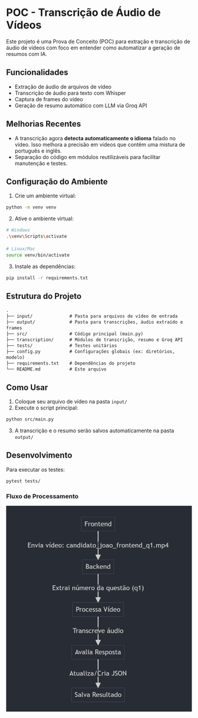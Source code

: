 # POC - Transcrição de Áudio de Vídeos

Este projeto é uma Prova de Conceito (POC) para extração e transcrição de áudio de vídeos com foco em entender como automatizar a geração de resumos com IA.

## Funcionalidades

- Extração de áudio de arquivos de vídeo
- Transcrição de áudio para texto com Whisper
- Captura de frames do vídeo
- Geração de resumo automático com LLM via Groq API

## Melhorias Recentes

- A transcrição agora **detecta automaticamente o idioma** falado no vídeo. Isso melhora a precisão em vídeos que contêm uma mistura de português e inglês.
- Separação do código em módulos reutilizáveis para facilitar manutenção e testes.

## Configuração do Ambiente

1. Crie um ambiente virtual:
```bash
python -m venv venv
```

2. Ative o ambiente virtual:
```bash
# Windows
.\venv\Scripts\activate

# Linux/Mac
source venv/bin/activate
```

3. Instale as dependências:
```bash
pip install -r requirements.txt
```

## Estrutura do Projeto

```
.
├── input/              # Pasta para arquivos de vídeo de entrada
├── output/             # Pasta para transcrições, áudio extraído e frames
├── src/                # Código principal (main.py)
├── transcription/      # Módulos de transcrição, resumo e Groq API
├── tests/              # Testes unitários
├── config.py           # Configurações globais (ex: diretórios, modelo)
├── requirements.txt    # Dependências do projeto
└── README.md           # Este arquivo
```

## Como Usar

1. Coloque seu arquivo de vídeo na pasta `input/`
2. Execute o script principal:
```bash
python src/main.py
```
3. A transcrição e o resumo serão salvos automaticamente na pasta `output/`

## Desenvolvimento

Para executar os testes:
```bash
pytest tests/
```

### Fluxo de Processamento

![Diagrama de fluxo do backend](image.png)

